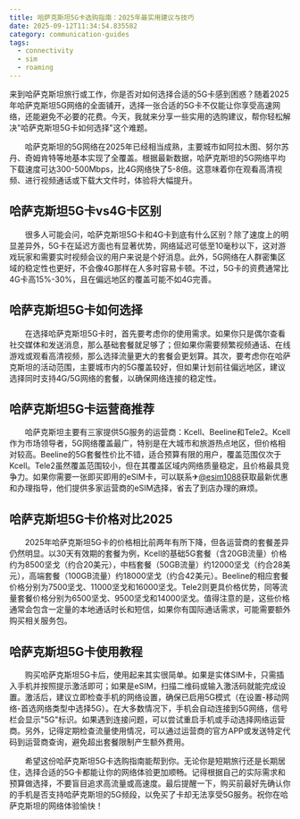```yaml
---
title: 哈萨克斯坦5G卡选购指南：2025年最实用建议与技巧
date: 2025-09-12T11:34:54.835582
category: communication-guides
tags:
  - connectivity
  - sim
  - roaming
---
```


来到哈萨克斯坦旅行或工作，你是否对如何选择合适的5G卡感到困惑？随着2025年哈萨克斯坦5G网络的全面铺开，选择一张合适的5G卡不仅能让你享受高速网络，还能避免不必要的花费。今天，我就来分享一些实用的选购建议，帮你轻松解决"哈萨克斯坦5G卡如何选择"这个难题。

　　哈萨克斯坦的5G网络在2025年已经相当成熟，主要城市如阿拉木图、努尔苏丹、奇姆肯特等地基本实现了全覆盖。根据最新数据，哈萨克斯坦的5G网络平均下载速度可达300-500Mbps，比4G网络快了5-8倍。这意味着你在观看高清视频、进行视频通话或下载大文件时，体验将大幅提升。

## 哈萨克斯坦5G卡vs4G卡区别

　　很多人可能会问，哈萨克斯坦5G卡和4G卡到底有什么区别？除了速度上的明显差异外，5G卡在延迟方面也有显著优势，网络延迟可低至10毫秒以下，这对游戏玩家和需要实时视频会议的用户来说是个好消息。此外，5G网络在人群密集区域的稳定性也更好，不会像4G那样在人多时容易卡顿。不过，5G卡的资费通常比4G卡高15%-30%，且在偏远地区的覆盖可能不如4G完善。

## 哈萨克斯坦5G卡如何选择

　　在选择哈萨克斯坦5G卡时，首先要考虑你的使用需求。如果你只是偶尔查看社交媒体和发送消息，那么基础套餐就足够了；但如果你需要频繁视频通话、在线游戏或观看高清视频，那么选择流量更大的套餐会更划算。其次，要考虑你在哈萨克斯坦的活动范围，主要城市内的5G覆盖较好，但如果计划前往偏远地区，建议选择同时支持4G/5G网络的套餐，以确保网络连接的稳定性。

## 哈萨克斯坦5G卡运营商推荐

　　哈萨克斯坦主要有三家提供5G服务的运营商：Kcell、Beeline和Tele2。Kcell作为市场领导者，5G网络覆盖最广，特别是在大城市和旅游热点地区，但价格相对较高。Beeline的5G套餐性价比不错，适合预算有限的用户，覆盖范围仅次于Kcell。Tele2虽然覆盖范围较小，但在其覆盖区域内网络质量稳定，且价格最具竞争力。如果你需要一张即买即用的eSIM卡，可以联系✈[@esim1088](https://t.me/s/esim1088)获取最新优惠和办理指导，他们提供多家运营商的eSIM选择，省去了到店办理的麻烦。

## 哈萨克斯坦5G卡价格对比2025

　　2025年哈萨克斯坦5G卡的价格相比前两年有所下降，但各运营商的套餐差异仍然明显。以30天有效期的套餐为例，Kcell的基础5G套餐（含20GB流量）价格约为8500坚戈（约合20美元），中档套餐（50GB流量）约12000坚戈（约合28美元），高端套餐（100GB流量）约18000坚戈（约合42美元）。Beeline的相应套餐价格分别为7500坚戈、11000坚戈和16000坚戈。Tele2则更具价格优势，同等流量套餐价格分别为6500坚戈、9500坚戈和14000坚戈。值得注意的是，这些价格通常会包含一定量的本地通话时长和短信，如果你有国际通话需求，可能需要额外购买相关服务包。

## 哈萨克斯坦5G卡使用教程

　　购买哈萨克斯坦5G卡后，使用起来其实很简单。如果是实体SIM卡，只需插入手机并按照提示激活即可；如果是eSIM，扫描二维码或输入激活码就能完成设置。激活后，建议立即检查手机的网络设置，确保已启用5G模式（在设置-移动网络-首选网络类型中选择5G）。在大多数情况下，手机会自动连接到5G网络，信号栏会显示"5G"标识。如果遇到连接问题，可以尝试重启手机或手动选择网络运营商。另外，记得定期检查流量使用情况，可以通过运营商的官方APP或发送特定代码到运营商查询，避免超出套餐限制产生额外费用。

　　希望这份哈萨克斯坦5G卡选购指南能帮到你。无论你是短期旅行还是长期居住，选择合适的5G卡都能让你的网络体验更加顺畅。记得根据自己的实际需求和预算做选择，不要盲目追求高流量或高速度。最后提醒一下，购买前最好先确认你的手机是否支持哈萨克斯坦的5G频段，以免买了卡却无法享受5G服务。祝你在哈萨克斯坦的网络体验愉快！
